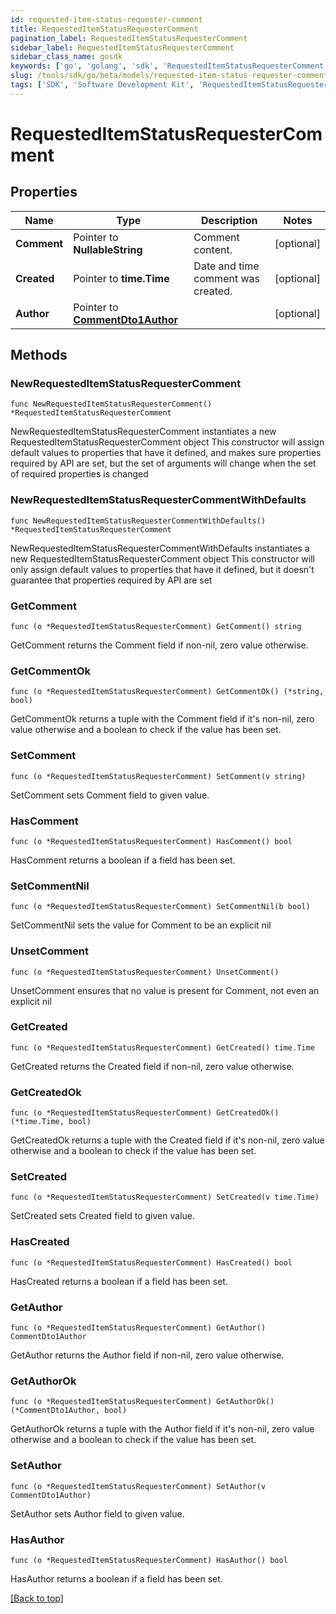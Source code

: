 ```yaml
---
id: requested-item-status-requester-comment
title: RequestedItemStatusRequesterComment
pagination_label: RequestedItemStatusRequesterComment
sidebar_label: RequestedItemStatusRequesterComment
sidebar_class_name: gosdk
keywords: ['go', 'golang', 'sdk', 'RequestedItemStatusRequesterComment'] 
slug: /tools/sdk/go/beta/models/requested-item-status-requester-comment
tags: ['SDK', 'Software Development Kit', 'RequestedItemStatusRequesterComment']
---
```


# RequestedItemStatusRequesterComment

## Properties

Name | Type | Description | Notes
------------ | ------------- | ------------- | -------------
**Comment** | Pointer to **NullableString** | Comment content. | [optional] 
**Created** | Pointer to **time.Time** | Date and time comment was created. | [optional] 
**Author** | Pointer to [**CommentDto1Author**](CommentDto1Author) |  | [optional] 

## Methods

### NewRequestedItemStatusRequesterComment

`func NewRequestedItemStatusRequesterComment() *RequestedItemStatusRequesterComment`

NewRequestedItemStatusRequesterComment instantiates a new RequestedItemStatusRequesterComment object
This constructor will assign default values to properties that have it defined,
and makes sure properties required by API are set, but the set of arguments
will change when the set of required properties is changed

### NewRequestedItemStatusRequesterCommentWithDefaults

`func NewRequestedItemStatusRequesterCommentWithDefaults() *RequestedItemStatusRequesterComment`

NewRequestedItemStatusRequesterCommentWithDefaults instantiates a new RequestedItemStatusRequesterComment object
This constructor will only assign default values to properties that have it defined,
but it doesn't guarantee that properties required by API are set

### GetComment

`func (o *RequestedItemStatusRequesterComment) GetComment() string`

GetComment returns the Comment field if non-nil, zero value otherwise.

### GetCommentOk

`func (o *RequestedItemStatusRequesterComment) GetCommentOk() (*string, bool)`

GetCommentOk returns a tuple with the Comment field if it's non-nil, zero value otherwise
and a boolean to check if the value has been set.

### SetComment

`func (o *RequestedItemStatusRequesterComment) SetComment(v string)`

SetComment sets Comment field to given value.

### HasComment

`func (o *RequestedItemStatusRequesterComment) HasComment() bool`

HasComment returns a boolean if a field has been set.

### SetCommentNil

`func (o *RequestedItemStatusRequesterComment) SetCommentNil(b bool)`

 SetCommentNil sets the value for Comment to be an explicit nil

### UnsetComment
`func (o *RequestedItemStatusRequesterComment) UnsetComment()`

UnsetComment ensures that no value is present for Comment, not even an explicit nil
### GetCreated

`func (o *RequestedItemStatusRequesterComment) GetCreated() time.Time`

GetCreated returns the Created field if non-nil, zero value otherwise.

### GetCreatedOk

`func (o *RequestedItemStatusRequesterComment) GetCreatedOk() (*time.Time, bool)`

GetCreatedOk returns a tuple with the Created field if it's non-nil, zero value otherwise
and a boolean to check if the value has been set.

### SetCreated

`func (o *RequestedItemStatusRequesterComment) SetCreated(v time.Time)`

SetCreated sets Created field to given value.

### HasCreated

`func (o *RequestedItemStatusRequesterComment) HasCreated() bool`

HasCreated returns a boolean if a field has been set.

### GetAuthor

`func (o *RequestedItemStatusRequesterComment) GetAuthor() CommentDto1Author`

GetAuthor returns the Author field if non-nil, zero value otherwise.

### GetAuthorOk

`func (o *RequestedItemStatusRequesterComment) GetAuthorOk() (*CommentDto1Author, bool)`

GetAuthorOk returns a tuple with the Author field if it's non-nil, zero value otherwise
and a boolean to check if the value has been set.

### SetAuthor

`func (o *RequestedItemStatusRequesterComment) SetAuthor(v CommentDto1Author)`

SetAuthor sets Author field to given value.

### HasAuthor

`func (o *RequestedItemStatusRequesterComment) HasAuthor() bool`

HasAuthor returns a boolean if a field has been set.


[[Back to top]](#) 


